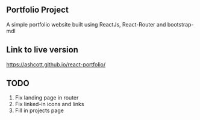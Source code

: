 ## Portfolio Project
A simple portfolio website built using ReactJs, React-Router and bootstrap-mdl

## Link to live version
https://ashcott.github.io/react-portfolio/

## TODO
1. Fix landing page in router
2. Fix linked-in icons and links
3. Fill in projects page



